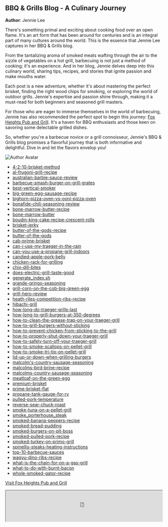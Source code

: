 ## BBQ & Grills Blog - A Culinary Journey
**Author**: Jennie Lee

There's something primal and exciting about cooking food over an open flame. It's an art form that has been around for centuries and is an integral part of many cultures around the world. This is the essence that Jennie Lee captures in her BBQ & Grills blog.

From the tantalizing aroma of smoked meats wafting through the air to the sizzle of vegetables on a hot grill, barbecuing is not just a method of cooking; it's an experience. And in her blog, Jennie delves deep into this culinary world, sharing tips, recipes, and stories that ignite passion and make mouths water.

Each post is a new adventure, whether it's about mastering the perfect brisket, finding the right wood chips for smoking, or exploring the world of outdoor grills. Jennie's expertise and passion shine through, making it a must-read for both beginners and seasoned grill masters.

For those who are eager to immerse themselves in the world of barbecuing, Jennie has also recommended the perfect spot to begin this journey: [Fox Heights Pub and Grill](http://foxheightspubandgrill.com/). It's a haven for BBQ enthusiasts and those keen on savoring some delectable grilled dishes.

So, whether you're a barbecue novice or a grill connoisseur, Jennie's BBQ & Grills blog promises a flavorful journey that is both informative and delightful. Dive in and let the flavors envelop you!

![Author Avatar](https://avatars.githubusercontent.com/u/131510772?v=4)

- [4-2-10-brisket-method](/4-2-10-brisket-method)
- [al-frugoni-grill-recipe](/al-frugoni-grill-recipe)
- [australian-barbie-sauce-review](/australian-barbie-sauce-review)
- [barbecue-smash-burger-on-grill-grates](/barbecue-smash-burger-on-grill-grates)
- [best-vertical-smoker](/best-vertical-smoker)
- [big-green-egg-sausage-recipe](/big-green-egg-sausage-recipe)
- [bighorn-pizza-oven-vs-ooni-pizza-oven](/bighorn-pizza-oven-vs-ooni-pizza-oven)
- [bonafide-chili-seasoning-review](/bonafide-chili-seasoning-review)
- [bone-marrow-butter-recipe](/bone-marrow-butter-recipe)
- [bone-marrow-butter](/bone-marrow-butter)
- [boudin-king-cake-recipe-crescent-rolls](/boudin-king-cake-recipe-crescent-rolls)
- [brisket-jerky](/brisket-jerky)
- [butter-of-the-gods-recipe](/butter-of-the-gods-recipe)
- [butter-of-the-gods](/butter-of-the-gods)
- [cab-prime-brisket](/cab-prime-brisket)
- [can-i-use-my-traeger-in-the-rain](/can-i-use-my-traeger-in-the-rain)
- [can-you-use-a-propane-grill-indoors](/can-you-use-a-propane-grill-indoors)
- [candied-apple-pork-belly](/candied-apple-pork-belly)
- [chicken-rack-for-grilling](/chicken-rack-for-grilling)
- [chix-dill-bites](/chix-dill-bites)
- [does-electric-grill-taste-good](/does-electric-grill-taste-good)
- [generate_index.sh](/generate_index.sh)
- [grande-gringo-seasoning](/grande-gringo-seasoning)
- [grill-corn-on-the-cob-big-green-egg](/grill-corn-on-the-cob-big-green-egg)
- [grill-hero-review](/grill-hero-review)
- [heath-riles-competition-ribs-recipe](/heath-riles-competition-ribs-recipe)
- [hibachi-grill](/hibachi-grill)
- [how-long-do-traeger-grills-last](/how-long-do-traeger-grills-last)
- [how-long-to-grill-burgers-at-350-degrees](/how-long-to-grill-burgers-at-350-degrees)
- [how-to-clean-the-grease-trap-on-your-traeger-grill](/how-to-clean-the-grease-trap-on-your-traeger-grill)
- [how-to-grill-burgers-without-sticking](/how-to-grill-burgers-without-sticking)
- [how-to-prevent-chicken-from-sticking-to-the-grill](/how-to-prevent-chicken-from-sticking-to-the-grill)
- [how-to-properly-shut-down-your-traeger-grill](/how-to-properly-shut-down-your-traeger-grill)
- [how-to-safely-turn-off-your-traeger-grill](/how-to-safely-turn-off-your-traeger-grill)
- [how-to-smoke-scallops-on-pellet-grill](/how-to-smoke-scallops-on-pellet-grill)
- [how-to-smoke-tri-tip-on-pellet-grill](/how-to-smoke-tri-tip-on-pellet-grill)
- [lid-up-or-down-when-grilling-burgers](/lid-up-or-down-when-grilling-burgers)
- [malcolm's-country-sausage-seasoning](/malcolm's-country-sausage-seasoning)
- [malcolms-bird-brine-recipe](/malcolms-bird-brine-recipe)
- [malcolms-country-sausage-seasoning](/malcolms-country-sausage-seasoning)
- [meatloaf-on-the-green-egg](/meatloaf-on-the-green-egg)
- [premium-brisket](/premium-brisket)
- [prime-brisket-flat](/prime-brisket-flat)
- [propane-tank-gauge-for-rv](/propane-tank-gauge-for-rv)
- [pulled-pork-temperature](/pulled-pork-temperature)
- [reverse-sear-chuck-roast](/reverse-sear-chuck-roast)
- [smoke-tuna-on-a-pellet-grill](/smoke-tuna-on-a-pellet-grill)
- [smoke_porterhouse_steak](/smoke_porterhouse_steak)
- [smoked-banana-peppers-recipe](/smoked-banana-peppers-recipe)
- [smoked-bread-pudding](/smoked-bread-pudding)
- [smoked-burgers-on-pit-boss](/smoked-burgers-on-pit-boss)
- [smoked-pulled-pork-recipe](/smoked-pulled-pork-recipe)
- [smoked-turkey-on-primo-grill](/smoked-turkey-on-primo-grill)
- [spinellis-steaks-heating-instructions](/spinellis-steaks-heating-instructions)
- [top-10-barbecue-sauces](/top-10-barbecue-sauces)
- [wagyu-dino-ribs-recipe](/wagyu-dino-ribs-recipe)
- [what-is-the-chain-for-on-a-gas-grill](/what-is-the-chain-for-on-a-gas-grill)
- [what-to-do-with-burnt-bacon](/what-to-do-with-burnt-bacon)
- [whole-smoked-gator-recipe](/whole-smoked-gator-recipe)

[Visit Fox Heights Pub and Grill](http://foxheightspubandgrill.com/)

<iframe src='http://foxheightspubandgrill.com/' width='100%' height='100'></iframe>
